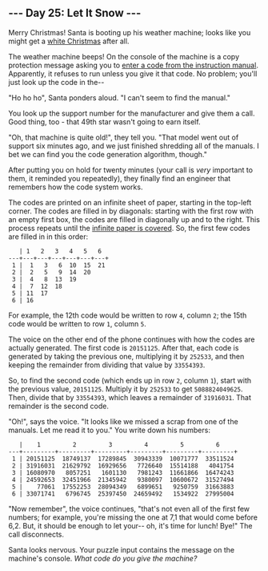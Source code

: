 <h2>--- Day 25: Let It Snow ---</h2><p>Merry Christmas!  Santa is booting up his weather machine; looks like you might get a <a href="1">white Christmas</a> after all.</p>
<p>The weather machine beeps!  On the console of the machine is a copy protection message asking you to <a href="https://en.wikipedia.org/wiki/Copy_protection#Early_video_games">enter a code from the instruction manual</a>.  Apparently, it refuses to run unless you give it that code.  No problem; you'll just look up the code in the--</p>
<p>"Ho ho ho", Santa ponders aloud.  "I can't seem to find the manual."</p>
<p>You look up the support number for the manufacturer and give them a call.  Good thing, too - that 49th star wasn't going to earn itself.</p>
<p>"Oh, that machine is quite old!", they tell you.  "That model went out of support six minutes ago, and we just finished shredding all of the manuals.  I bet we can find you the code generation algorithm, though."</p>
<p>After putting you on hold for twenty minutes (your call is <em>very</em> important to them, it reminded you repeatedly), they finally find an engineer that remembers how the code system works.</p>
<p>The codes are printed on an <span title="The paper is very thin so it can be folded up neatly into the manual.">infinite sheet of paper</span>, starting in the top-left corner.  The codes are filled in by diagonals: starting with the first row with an empty first box, the codes are filled in diagonally up and to the right.  This process repeats until the <a href="https://en.wikipedia.org/wiki/Cantor's_diagonal_argument">infinite paper is covered</a>.  So, the first few codes are filled in in this order:</p>
<pre><code>   | 1   2   3   4   5   6  
---+---+---+---+---+---+---+
 1 |  1   3   6  10  15  21
 2 |  2   5   9  14  20
 3 |  4   8  13  19
 4 |  7  12  18
 5 | 11  17
 6 | 16
</code></pre>
<p>For example, the 12th code would be written to row <code>4</code>, column <code>2</code>; the 15th code would be written to row <code>1</code>, column <code>5</code>.</p>
<p>The voice on the other end of the phone continues with how the codes are actually generated.  The first code is <code>20151125</code>.  After that, each code is generated by taking the previous one, multiplying it by <code>252533</code>, and then keeping the remainder from dividing that value by <code>33554393</code>.</p>
<p>So, to find the second code (which ends up in row <code>2</code>, column <code>1</code>), start with the previous value, <code>20151125</code>.  Multiply it by <code>252533</code> to get <code>5088824049625</code>.  Then, divide that by <code>33554393</code>, which leaves a remainder of <code>31916031</code>.  That remainder is the second code.</p>
<p>"Oh!", says the voice.  "It looks like we missed a scrap from one of the manuals.  Let me read it to you."  You write down his numbers:</p>
<pre><code>   |    1         2         3         4         5         6
---+---------+---------+---------+---------+---------+---------+
 1 | 20151125  18749137  17289845  30943339  10071777  33511524
 2 | 31916031  21629792  16929656   7726640  15514188   4041754
 3 | 16080970   8057251   1601130   7981243  11661866  16474243
 4 | 24592653  32451966  21345942   9380097  10600672  31527494
 5 |    77061  17552253  28094349   6899651   9250759  31663883
 6 | 33071741   6796745  25397450  24659492   1534922  27995004
</code></pre>
<p>"Now remember", the voice continues, "that's not even all of the first few numbers; for example, you're missing the one at 7,1 that would come before 6,2.  But, it should be enough to let your-- oh, it's time for lunch!  Bye!"  The call disconnects.</p>
<p>Santa looks nervous.  Your puzzle input contains the message on the machine's console.  <em>What code do you give the machine?</em></p>
